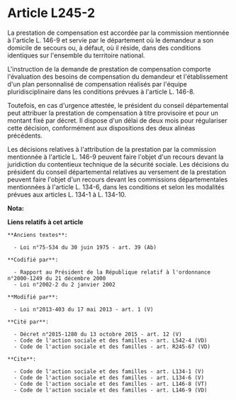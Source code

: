 # Article L245-2

La prestation de compensation est accordée par la commission mentionnée à l'article L. 146-9 et servie par le département où
le demandeur a son domicile de secours ou, à défaut, où il réside, dans des conditions identiques sur l'ensemble du
territoire national. 

L'instruction de la demande de prestation de compensation comporte l'évaluation des besoins de compensation du demandeur et
l'établissement d'un plan personnalisé de compensation réalisés par l'équipe pluridisciplinaire dans les conditions prévues à
l'article L. 146-8. 

Toutefois, en cas d'urgence attestée, le président du conseil départemental peut attribuer la prestation de compensation à
titre provisoire et pour un montant fixé par décret. Il dispose d'un délai de deux mois pour régulariser cette décision,
conformément aux dispositions des deux alinéas précédents. 

Les décisions relatives à l'attribution de la prestation par la commission mentionnée à l'article L. 146-9 peuvent faire
l'objet d'un recours devant la juridiction du contentieux technique de la sécurité sociale. Les décisions du président du
conseil départemental relatives au versement de la prestation peuvent faire l'objet d'un recours devant les commissions
départementales mentionnées à l'article L. 134-6, dans les conditions et selon les modalités prévues aux articles L. 134-1 à
L. 134-10.

**Nota:**



**Liens relatifs à cet article**

	**Anciens textes**:

	  - Loi n°75-534 du 30 juin 1975 - art. 39 (Ab)

	**Codifié par**:

	  - Rapport au Président de la République relatif à l'ordonnance n°2000-1249 du 21 décembre 2000
	  - Loi n°2002-2 du 2 janvier 2002

	**Modifié par**:

	  - Loi n°2013-403 du 17 mai 2013 - art. 1 (V)

	**Cité par**:

	  - Décret n°2015-1280 du 13 octobre 2015 - art. 12 (V)
	  - Code de l'action sociale et des familles - art. L542-4 (VD)
	  - Code de l'action sociale et des familles - art. R245-67 (VD)

	**Cite**:

	  - Code de l'action sociale et des familles - art. L134-1 (V)
	  - Code de l'action sociale et des familles - art. L134-6 (V)
	  - Code de l'action sociale et des familles - art. L146-8 (VT)
	  - Code de l'action sociale et des familles - art. L146-9 (VD)
